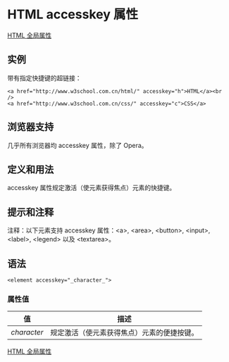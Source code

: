 # HTML accesskey 属性

[HTML 全局属性](/tags/html_ref_standardattributes.asp)

## 实例

带有指定快捷键的超链接：

```
<a href="http://www.w3school.com.cn/html/" accesskey="h">HTML</a><br />
<a href="http://www.w3school.com.cn/css/" accesskey="c">CSS</a>

```



## 浏览器支持

几乎所有浏览器均 accesskey 属性，除了 Opera。

## 定义和用法

accesskey 属性规定激活（使元素获得焦点）元素的快捷键。

## 提示和注释

注释：以下元素支持 accesskey 属性：&lt;a&gt;, &lt;area&gt;, &lt;button&gt;, &lt;input&gt;, &lt;label&gt;, &lt;legend&gt; 以及 &lt;textarea&gt;。

## 语法

```
<element accesskey="_character_">
```

### 属性值

| 值 | 描述 |
| --- | --- |
| _character_ | 规定激活（使元素获得焦点）元素的便捷按键。 |

[HTML 全局属性](/tags/html_ref_standardattributes.asp)

